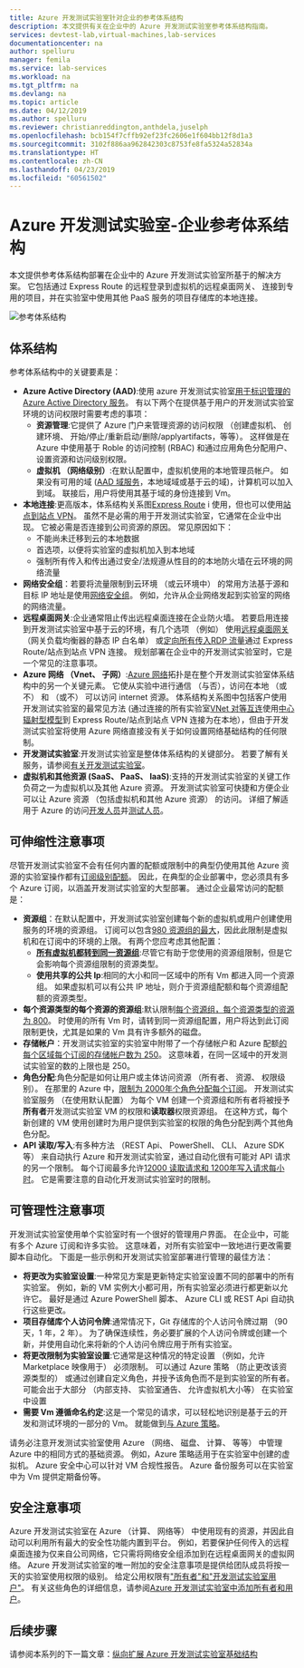 ```yaml
---
title: Azure 开发测试实验室针对企业的参考体系结构
description: 本文提供有关在企业中的 Azure 开发测试实验室参考体系结构指南。
services: devtest-lab,virtual-machines,lab-services
documentationcenter: na
author: spelluru
manager: femila
ms.service: lab-services
ms.workload: na
ms.tgt_pltfrm: na
ms.devlang: na
ms.topic: article
ms.date: 04/12/2019
ms.author: spelluru
ms.reviewer: christianreddington,anthdela,juselph
ms.openlocfilehash: bcb154f7cffb92ef23fc2606e1f604bb12f8d1a3
ms.sourcegitcommit: 3102f886aa962842303c8753fe8fa5324a52834a
ms.translationtype: HT
ms.contentlocale: zh-CN
ms.lasthandoff: 04/23/2019
ms.locfileid: "60561502"
---
```

# <a name="azure-devtest-labs---reference-architecture-for-an-enterprise"></a>Azure 开发测试实验室-企业参考体系结构
本文提供参考体系结构部署在企业中的 Azure 开发测试实验室所基于的解决方案。 它包括通过 Express Route 的远程登录到虚拟机的远程桌面网关、 连接到专用的项目，并在实验室中使用其他 PaaS 服务的项目存储库的本地连接。

![参考体系结构](./media/devtest-lab-reference-architecture/reference-architecture.png)

## <a name="architecture"></a>体系结构
参考体系结构中的关键要素是：

- **Azure Active Directory (AAD)**:使用 azure 开发测试实验室[用于标识管理的 Azure Active Directory 服务](../active-directory/fundamentals/active-directory-whatis.md)。 有以下两个在提供基于用户的开发测试实验室环境的访问权限时需要考虑的事项：
    - **资源管理**:它提供了 Azure 门户来管理资源的访问权限 （创建虚拟机、 创建环境、 开始/停止/重新启动/删除/applyartifacts，等等）。 这样做是在 Azure 中使用基于 Roble 的访问控制 (RBAC) 和通过应用角色分配用户、 设置资源和访问级别权限。
    - **虚拟机 （网络级别）**:在默认配置中，虚拟机使用的本地管理员帐户。  如果没有可用的域 ([AAD 域服务](../active-directory-domain-services/active-directory-ds-overview.md)，本地域域或基于云的域)，计算机可以加入到域。 联接后，用户将使用其基于域的身份连接到 Vm。
- **本地连接**:更高版本，体系结构关系图[Express Route](../expressroute/expressroute-introduction.md) i 使用，但也可以使用[站点到站点 VPN](../vpn-gateway/vpn-gateway-about-vpn-gateway-settings.md)。 虽然不是必需的用于开发测试实验室，它通常在企业中出现。 它被必需是否连接到公司资源的原因。 常见原因如下： 
    - 不能尚未迁移到云的本地数据
    - 首选项，以便将实验室的虚拟机加入到本地域
    - 强制所有传入和传出通过安全/法规遵从性目的的本地防火墙在云环境的网络流量
- **网络安全组**：若要将流量限制到云环境 （或云环境中） 的常用方法基于源和目标 IP 地址是使用[网络安全组](../virtual-network/security-overview.md)。 例如，允许从企业网络发起到实验室的网络的网络流量。
- **远程桌面网关**:企业通常阻止传出远程桌面连接在企业防火墙。 若要启用连接到开发测试实验室中基于云的环境，有几个选项 （例如） 使用[远程桌面网关](/windows-server/remote/remote-desktop-services/desktop-hosting-logical-architecture)（网关负载均衡器的静态 IP 白名单） 或[定向所有传入RDP 流量](../vpn-gateway/vpn-gateway-forced-tunneling-rm.md)通过 Express Route/站点到站点 VPN 连接。 规划部署在企业中的开发测试实验室时，它是一个常见的注意事项。
- **Azure 网络 （Vnet、 子网）**:[Azure 网络](../networking/networking-overview.md)拓扑是在整个开发测试实验室体系结构中的另一个关键元素。 它使从实验中进行通信 （与否），访问在本地 （或不） 和 （或不） 可以访问 internet 资源。 体系结构关系图中包括客户使用开发测试实验室的最常见方法 (通过连接的所有实验室[VNet 对等互连](../virtual-network/virtual-network-peering-overview.md)使用[中心辐射型模型](/azure/architecture/reference-architectures/hybrid-networking/hub-spoke)到 Express Route/站点到站点 VPN 连接为在本地），但由于开发测试实验室将使用 Azure 网络直接没有关于如何设置网络基础结构的任何限制。
- **开发测试实验室**:开发测试实验室是整体体系结构的关键部分。 若要了解有关服务，请参阅[有关开发测试实验室](devtest-lab-overview.md)。
- **虚拟机和其他资源 (SaaS、 PaaS、 IaaS)**:支持的开发测试实验室的关键工作负荷之一为虚拟机以及其他 Azure 资源。  开发测试实验室可快捷和方便企业可以让 Azure 资源 （包括虚拟机和其他 Azure 资源） 的访问。  详细了解适用于 Azure 的访问[开发人员](devtest-lab-developer-lab.md)并[测试人员](devtest-lab-test-env.md)。

## <a name="scalability-considerations"></a>可伸缩性注意事项
尽管开发测试实验室不会有任何内置的配额或限制中的典型仍使用其他 Azure 资源的实验室操作都有[订阅级别配额](../azure-subscription-service-limits.md)。 因此，在典型的企业部署中，您必须具有多个 Azure 订阅，以涵盖开发测试实验室的大型部署。 通过企业最常访问的配额是：

- **资源组**：在默认配置中，开发测试实验室创建每个新的虚拟机或用户创建使用服务的环境的资源组。 订阅可以包含[980 资源组的最大](../azure-subscription-service-limits.md#subscription-limits---azure-resource-manager)，因此此限制是虚拟机和在订阅中的环境的上限。 有两个您应考虑其他配置：
    - **[所有虚拟机都转到同一资源组](resource-group-control.md)**:尽管它有助于您使用的资源组限制，但是它会影响每个资源组限制的资源类型。
    - **使用共享的公共 Ip**:相同的大小和同一区域中的所有 Vm 都进入同一个资源组。 如果虚拟机可以有公共 IP 地址，则介于资源组配额和每个资源组配额的资源类型。 
- **每个资源类型的每个资源的资源组**:默认限制[每个资源组，每个资源类型的资源为 800](../azure-subscription-service-limits.md#resource-group-limits)。  时使用的所有 Vm 时，请转到同一资源组配置，用户将达到此订阅限制更快，尤其是如果的 Vm 具有许多额外的磁盘。
- **存储帐户**：开发测试实验室的实验室中附带了一个存储帐户和 Azure 配额[的每个区域每个订阅的存储帐户数为 250](../azure-subscription-service-limits.md#storage-limits)。 这意味着，在同一区域中的开发测试实验室的数的上限也是 250。
- **角色分配**:角色分配是如何让用户或主体访问资源 （所有者、 资源、 权限级别）。 在那里的 Azure 中，[限制为 2000年个角色分配每个订阅](../azure-subscription-service-limits.md#role-based-access-control-limits)。 开发测试实验室服务 （在使用默认配置） 为每个 VM 创建一个资源组和所有者将被授予**所有者**开发测试实验室 VM 的权限和**读取器**权限资源组。  在这种方式，每个新创建的 VM 使用创建时为用户提供到实验室的权限的角色分配到两个其他角色分配。
- **API 读取/写入**:有多种方法 （REST Api、 PowerShell、 CLI、 Azure SDK 等） 来自动执行 Azure 和开发测试实验室，通过自动化很有可能对 API 请求的另一个限制。 每个订阅最多允许[12000 读取请求和 1200年写入请求每小时](../azure-resource-manager/resource-manager-request-limits.md)。  它是需要注意的自动化开发测试实验室时的限制。

## <a name="manageability-considerations"></a>可管理性注意事项
开发测试实验室使用单个实验室时有一个很好的管理用户界面。 在企业中，可能有多个 Azure 订阅和许多实验。 这意味着，对所有实验室中一致地进行更改需要脚本自动化。  下面是一些示例和开发测试实验室部署进行管理的最佳方法：

- **将更改为实验室设置**:一种常见方案是更新特定实验室设置不同的部署中的所有实验室。 例如，新的 VM 实例大小都可用，所有实验室必须进行都更新以允许它。  最好是通过 Azure PowerShell 脚本、 Azure CLI 或 REST Api 自动执行这些更改。  
- **项目存储库个人访问令牌**:通常情况下，Git 存储库的个人访问令牌过期 （90 天，1 年，2 年）。 为了确保连续性，务必要扩展的个人访问令牌或创建一个新，并使用自动化来将新的个人访问令牌应用于所有实验室。
- **将更改限制为实验室设置**:它通常是这种情况的特定设置 （例如，允许 Marketplace 映像用于） 必须限制。 可以通过 Azure 策略 （防止更改该资源类型的） 或通过创建自定义角色，并授予该角色而不是到实验室的所有者。 可能会出于大部分 （内部支持、 实验室通告、 允许虚拟机大小等） 在实验室中设置
- **需要 Vm 遵循命名约定**:这是一个常见的请求，可以轻松地识别是基于云的开发和测试环境的一部分的 Vm。 就能做到[与 Azure 策略](https://github.com/Azure/azure-policy/tree/master/samples/TextPatterns/allow-multiple-name-patterns)。

请务必注意开发测试实验室使用 Azure （网络、 磁盘、 计算、 等等） 中管理 Azure 中的相同方式的基础资源。  例如，Azure 策略适用于在实验室中创建的虚拟机。 Azure 安全中心可以针对 VM 合规性报告。 Azure 备份服务可以在实验室中为 Vm 提供定期备份等。 

## <a name="security-considerations"></a>安全注意事项
Azure 开发测试实验室在 Azure （计算、 网络等） 中使用现有的资源，并因此自动可以利用所有最大的安全性功能内置到平台。 例如，若要保护任何传入的远程桌面连接为仅来自公司网络，它只需将网络安全组添加到在远程桌面网关的虚拟网络。 Azure 开发测试实验室的唯一附加的安全注意事项是提供给团队成员将按一天的实验室使用权限的级别。  给定公用权限有["所有者"和"开发测试实验室用户"](devtest-lab-add-devtest-user.md)。 有关这些角色的详细信息，请参阅[Azure 开发测试实验室中添加所有者和用户](devtest-lab-add-devtest-user.md)。

## <a name="next-steps"></a>后续步骤
请参阅本系列的下一篇文章：[纵向扩展 Azure 开发测试实验室基础结构](devtest-lab-guidance-scale.md)
